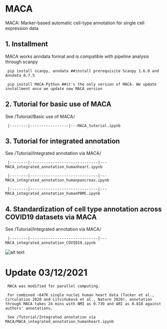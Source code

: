 # MACA
MACA: Marker-based automatic cell-type annotation for single cell expression data

## 1. Installment
MACA works anndata format and is compatible with pipeline analysis through scanpy

     pip install scanpy, anndata ##install prerequisite Scanpy 1.6.0 and Anndata 0.7.5
     
     pip install MACA-Python ##it's the only version of MACA. We update installment once we update new MACA version

## 2. Tutorial for basic use of MACA
See /Tutorial/Basic use of MACA/

     |--------|-----------------|---MACA_tutorial.ipynb
     
## 3. Tutorial for integrated annotation
See /Tutorial/Integrated annotation via MACA/

     |--------|------------------------------|---MACA_integrated_annotation_humanheart.ipynb

     |--------|------------------------------|---MACA_integrated_annotation_humanpancreas.ipynb
    
     |--------|------------------------------|---MACA_integrated_annotation_humanPBMC.ipynb
     
## 4. Standardization of cell type annotation across COVID19 datasets via MACA

See /Tutorial/Integrated annotation via MACA/

     |--------|------------------------------|---MACA_integrated_annotation_COVID19.ipynb

![alt text](https://github.com/ImXman/MACA/blob/master/Tutorial/Integrated%20annotation%20via%20MACA/Figure%201.jpg?raw=true)
    

# Update 03/12/2021

     MACA was modified for parallel computing. 
     
     For combined ~647K single nuclei human heart data (Tucker et al., Circulation 2020 and Litviňuková et al., Nature 2020), annotation through MACA takes 24 mins with NMI as 0.739 and ARI as 0.818 against authors' annotations. 
     
     See /Tutorial/Integrated annotation via MACA/MACA_integrated_annotation_humanheart.ipynb
